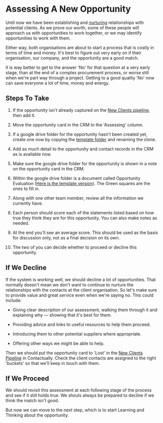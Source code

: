 # Assessing A New Opportunity

Until now we have been establishing and [nurturing](/new_client_recipe/nurturing.md) relationships with potential clients. As we prove our worth, some of these people will approach us with opportunities to work together, or we may identify opportunities to work with them.

Either way, both organisations are about to start a process that is costly in terms of time and money. It's best to figure out very early on if their organisation, our company, and the opportunity are a good match.

It is way better to get to the answer 'No' for that question at a very early stage, than at the end of a complex procurement process, or worse still when we're part way through a project. Getting to a good quality 'No' now can save everyone a lot of time, money and energy.

## Steps To Take

1. If the opportunity isn't already captured on the [New Clients pipeline](https://www.contactually.com/pipelines/86389), then add it.

2. Move the opportunity card in the CRM to the 'Assessing' column.
3. If a google drive folder for the opportunity hasn't been created yet, create one now by copying the [template folder](https://drive.google.com/drive/folders/0B0adEBtk1YXvTXRGdktxbVNvV00) and renaming the clone.
4. Add as much detail to the opportunity and contact records in the CRM as is available now.
5. Make sure the google drive folder for the opportunity is shown in a note on the opportunity card in the CRM.
6. Within the google drive folder is a document called Opportunity Evaluation \([Here is the template version](https://docs.google.com/spreadsheets/d/15SuupWAB1X8Ge4QNfjpEDoF2jvUWfMkkikmkHbRsnZg/edit#gid=0)\). The Green squares are the ones to fill in.
7. Along with one other team member, review all the information we currently have.
8. Each person should score each of the statements listed based on how true they think they are for this opportunity. You can also make notes as needed.
9. At the end you'll see an average score. This should be used as the basis for discussion only, not as a final decision on its own.
10. The two of you can decide whether to proceed or decline this opportunity.


## If We Decline

If the system is working well, we should decline a lot of opportunities. That normally doesn't mean we don't want to continue to nurture the relationships with the contacts at the client organisation. So let's make sure to provide value and great service even when we're saying no. This could include:

* Giving clear description of our assessment, walking them through it and explaining why — showing that it's best for them.

* Providing advice and links to useful resources to help them proceed.

* Introducing them to other potential suppliers where appropriate.

* Offering other ways we might be able to help.


Then we should put the opportunity card to 'Lost' in the [New Clients Pipeline](https://www.contactually.com/pipelines/86389) in Contactually. Check the client contacts are assigned to the right 'buckets' so that we'll keep in touch with them.



## If We Proceed

We should revisit this assessment at each following stage of the process and see if it still holds true. We shouls always be prepared to decline if we think the match isn't good.

But now we can move to the next step, which is to start Learning and Thinking about the opportunity.



